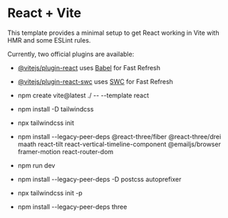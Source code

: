 # React + Vite

This template provides a minimal setup to get React working in Vite with HMR and some ESLint rules.

Currently, two official plugins are available:

- [@vitejs/plugin-react](https://github.com/vitejs/vite-plugin-react/blob/main/packages/plugin-react/README.md) uses [Babel](https://babeljs.io/) for Fast Refresh
- [@vitejs/plugin-react-swc](https://github.com/vitejs/vite-plugin-react-swc) uses [SWC](https://swc.rs/) for Fast Refresh

- npm create vite@latest ./ -- --template react  
- npm install -D tailwindcss   
- npx tailwindcss init 
- npm install --legacy-peer-deps @react-three/fiber @react-three/drei maath react-tilt react-vertical-timeline-component @emailjs/browser framer-motion react-router-dom
- npm run dev
- npm install --legacy-peer-deps -D postcss autoprefixer
- npx tailwindcss init -p
- npm install --legacy-peer-deps three